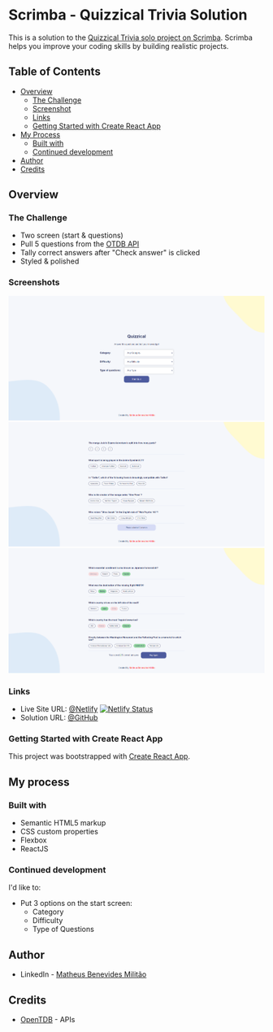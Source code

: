 # Scrimba - Quizzical Trivia Solution

This is a solution to the [Quizzical Trivia solo project on Scrimba](https://scrimba.com/learn/learnreact). Scrimba helps you improve your coding skills by building realistic projects.

## Table of Contents

- [Overview](#overview)
  - [The Challenge](#the-challenge)
  - [Screenshot](#screenshot)
  - [Links](#links)
  - [Getting Started with Create React App](#getting-started-with-create-react-app)
- [My Process](#my-process)
  - [Built with](#built-with)
  - [Continued development](#continued-development)
- [Author](#author)
- [Credits](#credits)

## Overview

### The Challenge

- Two screen (start & questions)
- Pull 5 questions from the [OTDB API](https://opentdb.com/)
- Tally correct answers after "Check answer" is clicked
- Styled & polished

### Screenshots

![screenshot-1](/public/images/screenshot-1.png)
![screenshot-2](/public/images/screenshot-2.png)
![screenshot-3](/public/images/screenshot-3.png)

### Links

- Live Site URL: [@Netlify](https://tenzies-game-bennev.netlify.app/)
  [![Netlify Status](https://api.netlify.com/api/v1/badges/694647d9-c0f4-41b5-bc0d-2677d9e1b3e0/deploy-status)](https://app.netlify.com/sites/tenzies-game-bennev/deploys)
- Solution URL: [@GitHub](https://github.com/Bennev/quizzical-trivia)

### Getting Started with Create React App

This project was bootstrapped with [Create React App](https://github.com/facebook/create-react-app).

## My process

### Built with

- Semantic HTML5 markup
- CSS custom properties
- Flexbox
- ReactJS

### Continued development

I'd like to:

- Put 3 options on the start screen:
  - Category
  - Difficulty
  - Type of Questions

## Author

- LinkedIn - [Matheus Benevides Militão](https://www.linkedin.com/in/mbmilitao/)

## Credits

- [OpenTDB](https://opentdb.com/) - APIs